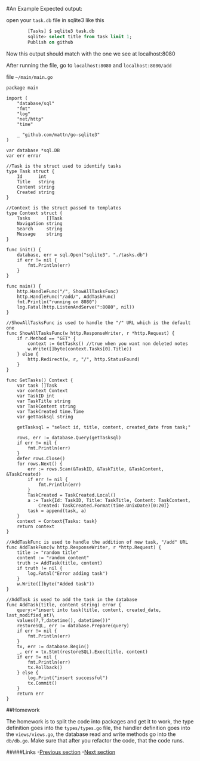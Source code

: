 #An Example
Expected output: 

open your `task.db` file in sqlite3 like this
```sql
		[Tasks] $ sqlite3 task.db
		sqlite> select title from task limit 1;
		Publish on github
```
Now this output should match with the one we see at localhost:8080

After running the file, go to `localhost:8080` and `localhost:8080/add` 

file `~/main/main.go`

```golang
package main

import (
	"database/sql"
	"fmt"
	"log"
	"net/http"
	"time"

	_ "github.com/mattn/go-sqlite3"
)

var database *sql.DB
var err error

//Task is the struct used to identify tasks
type Task struct {
	Id      int
	Title   string
	Content string
	Created string
}

//Context is the struct passed to templates
type Context struct {
	Tasks      []Task
	Navigation string
	Search     string
	Message    string
}

func init() {
	database, err = sql.Open("sqlite3", "./tasks.db")
	if err != nil {
		fmt.Println(err)
	}
}

func main() {
	http.HandleFunc("/", ShowAllTasksFunc)
	http.HandleFunc("/add/", AddTaskFunc)
	fmt.Println("running on 8080")
	log.Fatal(http.ListenAndServe(":8080", nil))
}

//ShowAllTasksFunc is used to handle the "/" URL which is the default one
func ShowAllTasksFunc(w http.ResponseWriter, r *http.Request) {
	if r.Method == "GET" {
		context := GetTasks() //true when you want non deleted notes
		w.Write([]byte(context.Tasks[0].Title))
	} else {
		http.Redirect(w, r, "/", http.StatusFound)
	}
}

func GetTasks() Context {
	var task []Task
	var context Context
	var TaskID int
	var TaskTitle string
	var TaskContent string
	var TaskCreated time.Time
	var getTasksql string

	getTasksql = "select id, title, content, created_date from task;"

	rows, err := database.Query(getTasksql)
	if err != nil {
		fmt.Println(err)
	}
	defer rows.Close()
	for rows.Next() {
		err := rows.Scan(&TaskID, &TaskTitle, &TaskContent, &TaskCreated)
		if err != nil {
			fmt.Println(err)
		}
		TaskCreated = TaskCreated.Local()
		a := Task{Id: TaskID, Title: TaskTitle, Content: TaskContent,
			Created: TaskCreated.Format(time.UnixDate)[0:20]}
		task = append(task, a)
	}
	context = Context{Tasks: task}
	return context
}

//AddTaskFunc is used to handle the addition of new task, "/add" URL
func AddTaskFunc(w http.ResponseWriter, r *http.Request) {
	title := "random title"
	content := "random content"
	truth := AddTask(title, content)
	if truth != nil {
		log.Fatal("Error adding task")
	}
	w.Write([]byte("Added task"))
}

//AddTask is used to add the task in the database
func AddTask(title, content string) error {
	query:="insert into task(title, content, created_date, last_modified_at)\ 
	values(?,?,datetime(), datetime())"
	restoreSQL, err := database.Prepare(query)
	if err != nil {
		fmt.Println(err)
	}
	tx, err := database.Begin()
	_, err = tx.Stmt(restoreSQL).Exec(title, content)
	if err != nil {
		fmt.Println(err)
		tx.Rollback()
	} else {
		log.Print("insert successful")
		tx.Commit()
	}
	return err
}
```
##Homework

The homework is to split the code into packages and get it to work, the type definition goes into the `types/types.go` file, the handler definition 
goes into the `views/views.go`, the database read and write methods go into the `db/db.go`. Make sure that after you refactor the code, that
the code runs. 

#####Links
-[Previous section](2.2database.md)
-[Next section](2.4WorkingWithForms.md)
